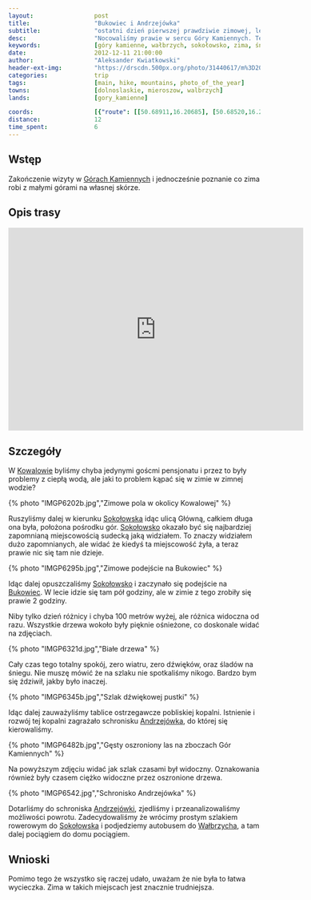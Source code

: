 ```yaml
---
layout:                 post
title:                  "Bukowiec i Andrzejówka"
subtitle:               "ostatni dzień pierwszej prawdziwie zimowej, lecz krótkiej wycieczki"
desc:                   "Nocowaliśmy prawie w sercu Góry Kamiennych. Tego dnia planowaliśmy iść w stronę Andrzejówki a może nawet i na Waligórę. Samo podejście na Bukowiec okazało się czasowo 3 razy trudniejsze niż gdybyśmy szli tam latem. "
keywords:               [góry kamienne, wałbrzych, sokołowsko, zima, śnieg, sudety, bukowiec]
date:                   2012-12-11 21:00:00
author:                 "Aleksander Kwiatkowski"
header-ext-img:         "https://drscdn.500px.org/photo/31440617/m%3D2048/02d36f9c27f804af2a1872ea6c17ae1e"
categories:             trip
tags:                   [main, hike, mountains, photo_of_the_year]
towns:                  [dolnoslaskie, mieroszow, walbrzych]
lands:                  [gory_kamienne]

coords:                 [{"route": [[50.68911,16.20685], [50.68520,16.23346], [50.68696,16.23981], [50.69577,16.25208], [50.69430,16.26178], [50.68685,16.26689], [50.68487,16.27818], [50.68702,16.23981]], "type": "hike"}]
distance:               12
time_spent:             6
---
```


[wiki-kamienne]:        https://pl.wikipedia.org/wiki/G%C3%B3ry_Kamienne
[wiki-kowalowa]:        https://pl.wikipedia.org/wiki/Kowalowa_(wojew%C3%B3dztwo_dolno%C5%9Bl%C4%85skie)
[wiki-sokolowsko]:      https://pl.wikipedia.org/wiki/Soko%C5%82owsko
[wiki-bukowiec]:        https://pl.wikipedia.org/wiki/Bukowiec_(G%C3%B3ry_Suche)
[wiki-andrzejowka]:     https://pl.wikipedia.org/wiki/Schronisko_PTTK_%E2%80%9EAndrzej%C3%B3wka%E2%80%9D
[wiki-walbrzych]:       https://pl.wikipedia.org/wiki/Wa%C5%82brzych


Wstęp
-----

Zakończenie wizyty w [Górach Kamiennych][wiki-kamienne] i jednocześnie poznanie co
zima robi z małymi górami na własnej skórze.

Opis trasy
----------

<iframe height='405' width='590' frameborder='0' allowtransparency='true' scrolling='no' src='https://www.strava.com/activities/333301390/embed/c04e7b1d0a865739b1e97c86169729c5d1b98bda'></iframe>

Szczegóły
---------

W [Kowalowie][wiki-kowalowa] byliśmy chyba jedynymi goścmi pensjonatu i przez to były problemy z ciepłą wodą,
ale jaki to problem kąpać się w zimie w zimnej wodzie?

{% photo "IMGP6202b.jpg","Zimowe pola w okolicy Kowalowej" %}

Ruszyliśmy dalej w kierunku [Sokołowska][wiki-sokolowsko] idąc ulicą Główną, całkiem długa ona była, położona pośrodku
gór. [Sokołowsko][wiki-sokolowsko] okazało być się najbardziej zapomnianą miejscowością sudecką jaką widziałem.
To znaczy widziałem dużo zapomnianych, ale widać że kiedyś ta miejscowość żyła, a teraz prawie nic się tam nie dzieje.

{% photo "IMGP6295b.jpg","Zimowe podejście na Bukowiec" %}

Idąc dalej opuszczaliśmy [Sokołowsko][wiki-sokolowsko] i zaczynało się podejście na [Bukowiec][wiki-bukowiec]. W lecie idzie się
tam pół godziny, ale w zimie z tego zrobiły się prawie 2 godziny.

Niby tylko dzień różnicy i chyba 100 metrów wyżej, ale różnica widoczna od razu. Wszystkie drzewa
wokoło były pięknie ośnieżone, co doskonale widać na zdjęciach.

{% photo "IMGP6321d.jpg","Białe drzewa" %}

Cały czas tego totalny spokój, zero wiatru, zero dźwięków, oraz śladów na śniegu. Nie muszę mówić że na szlaku nie
spotkaliśmy nikogo. Bardzo bym się ździwił, jakby było inaczej.

{% photo "IMGP6345b.jpg","Szlak dźwiękowej pustki" %}

Idąc dalej zauważyliśmy tablice ostrzegawcze pobliskiej kopalni. Istnienie i rozwój tej kopalni zagrażało
schronisku [Andrzejówka][wiki-andrzejowka], do której się kierowaliśmy.

{% photo "IMGP6482b.jpg","Gęsty oszroniony las na zboczach Gór Kamiennych" %}

Na powyższym zdjęciu widać jak szlak czasami był widoczny. Oznakowania również były
czasem ciężko widoczne przez oszronione drzewa.

{% photo "IMGP6542.jpg","Schronisko Andrzejówka" %}

Dotarliśmy do schroniska [Andrzejówki][wiki-andrzejowka], zjedliśmy i przeanalizowaliśmy możliwości powrotu.
Zadecydowaliśmy że wrócimy prostym szlakiem rowerowym do [Sokołowska][wiki-sokolowsko] i podjedziemy autobusem do [Wałbrzycha][wiki-walbrzych], a tam dalej pociągiem do domu pociągiem.

Wnioski
-------

Pomimo tego że wszystko się raczej udało, uważam że nie była to łatwa wycieczka. Zima w takich miejscach
jest znacznie trudniejsza.
